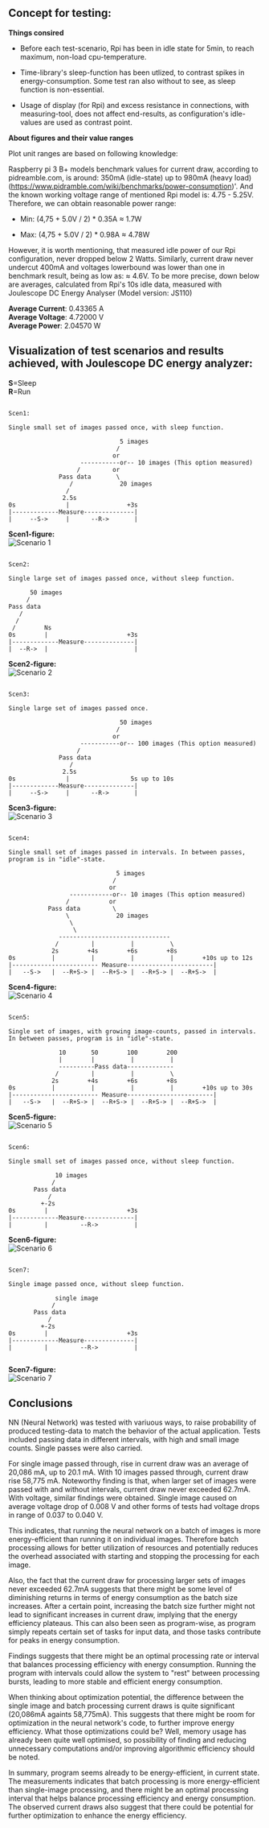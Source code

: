 ## Concept for testing:

**Things consired**  

* Before each test-scenario, Rpi has been in idle state for 5min, to reach maximum, non-load cpu-temperature.

* Time-library's sleep-function has been utlized, to contrast spikes in energy-consumption. Some test ran also without
to see, as sleep function is non-essential.

* Usage of display (for Rpi) and excess resistance in connections, with measuring-tool, does not affect end-results, as configuration's idle-values are used as contrast point.

**About figures and their value ranges**

Plot unit ranges are based on following knowledge:

Raspberry pi 3 B+ models benchmark values for current draw, according to pidreamble.com, is around: 350mA (idle-state) up to 980mA (heavy load)
(https://www.pidramble.com/wiki/benchmarks/power-consumption)'. And the known working voltage range of mentioned Rpi model is: 4.75 - 5.25V.
Therefore, we can obtain reasonable power range:

- Min: (4,75 + 5.0V / 2) * 0.35A ≈ 1.7W
 
- Max: (4,75 + 5.0V / 2) * 0.98A ≈ 4.78W

However, it is worth mentioning, that measured idle power of our Rpi configuration, never dropped below 2 Watts.
Similarly, current draw never undercut 400mA and voltages lowerbound was lower than one in benchmark result, being as low as: ≈ 4.6V.
To be more precise, down below are averages, calculated from Rpi's 10s idle data, measured with Joulescope DC Energy Analyser (Model version: JS110)

**Average Current**: 0.43365 A  
**Average Voltage**: 4.72000 V  
**Average Power**: 2.04570 W  


## Visualization of test scenarios and results achieved, with Joulescope DC energy analyzer:

**S**=Sleep    
**R**=Run

```plaintext

Scen1:

Single small set of images passed once, with sleep function.

                               5 images
                              /
                             or
                    -----------or-- 10 images (This option measured)
                   /         or
              Pass data       \
                 /             20 images
                /
               2.5s
0s              |                +3s
|-------------Measure--------------|
|     --S->     |      --R->       |

```

**Scen1-figure:**  
![Scenario 1](https://gitlab.jyu.fi/hsi/code/hsi-smart/-/raw/main/Trained-2-Conv-C-NN-Misra/Testing-Results-With-Joulescope/Plotting/Images/sceen1.png)

```plaintext

Scen2:

Single large set of images passed once, without sleep function.

      50 images
     /
Pass data
   /
  /
 /        Ns
0s        |                      +3s
|-------------Measure--------------|
|  --R->  |                        |

```

**Scen2-figure:**  
![Scenario 2](https://gitlab.jyu.fi/hsi/code/hsi-smart/-/raw/main/Trained-2-Conv-C-NN-Misra/Testing-Results-With-Joulescope/Plotting/Images/scen2.png)

```plaintext

Scen3:

Single large set of images passed once.

                               50 images
                              /
                             or
                    -----------or-- 100 images (This option measured)
                   /
              Pass data
                 /
               2.5s
0s              |                 5s up to 10s
|-------------Measure--------------|
|     --S->     |      --R->       |

```

**Scen3-figure:**  
![Scenario 3](https://gitlab.jyu.fi/hsi/code/hsi-smart/-/raw/main/Trained-2-Conv-C-NN-Misra/Testing-Results-With-Joulescope/Plotting/Images/scen3.png)


```plaintext

Scen4:

Single small set of images passed in intervals. In between passes, program is in "idle"-state.

                              5 images
                             /
                            or
                 ------------or-- 10 images (This option measured)
                /           or
           Pass data         \
                \             20 images
                 \
                  \
              -------------------------------
             /         |          |          \
            2s        +4s        +6s        +8s
0s          |          |          |          |        +10s up to 12s
|------------------------ Measure------------------------|
|   --S->   |  --R+S-> |  --R+S-> |  --R+S-> |  --R+S->  |

```

**Scen4-figure:**  
![Scenario 4](https://gitlab.jyu.fi/hsi/code/hsi-smart/-/raw/main/Trained-2-Conv-C-NN-Misra/Testing-Results-With-Joulescope/Plotting/Images/scen4.png)


```plaintext

Scen5:

Single set of images, with growing image-counts, passed in intervals. In between passes, program is in "idle"-state.

              10       50        100        200
              |        |          |          |
              ----------Pass data-------------
             /         |          |          \
            2s        +4s        +6s        +8s
0s          |          |          |          |        +10s up to 30s
|------------------------ Measure------------------------|
|   --S->   |  --R+S-> |  --R+S-> |  --R+S-> |  --R+S->  |

```

**Scen5-figure:**  
![Scenario 5](https://gitlab.jyu.fi/hsi/code/hsi-smart/-/raw/main/Trained-2-Conv-C-NN-Misra/Testing-Results-With-Joulescope/Plotting/Images/scen5.png)


```plaintext

Scen6:

Single small set of images passed once, without sleep function.

             10 images
            /
       Pass data
           /
         +-2s
0s        |                      +3s
|-------------Measure--------------|
|         |         --R->          |

```

**Scen6-figure:**  
![Scenario 6](https://gitlab.jyu.fi/hsi/code/hsi-smart/-/raw/main/Trained-2-Conv-C-NN-Misra/Testing-Results-With-Joulescope/Plotting/Images/scen6.png)


```plaintext

Scen7:

Single image passed once, without sleep function.

             single image
            /
       Pass data
           /
         +-2s
0s        |                      +3s
|-------------Measure--------------|
|         |         --R->          |


```

**Scen7-figure:**  
![Scenario 7](https://gitlab.jyu.fi/hsi/code/hsi-smart/-/raw/main/Trained-2-Conv-C-NN-Misra/Testing-Results-With-Joulescope/Plotting/Images/scen7.png)

## Conclusions

NN (Neural Network) was tested with variuous ways, to raise probability of produced testing-data to match the behavior of the actual application. Tests included passing data in different intervals, with high and small image counts. Single passes were also carried.

For single image passed through, rise in current draw was an average of 20,086 mA, up to 20.1 mA. With 10 images passed through, current draw rise 58,775 mA. Noteworthy finding is that, when larger set of images were passed with and without intervals, current draw never exceeded 62.7mA. With voltage, similar findings were obtained. Single image caused on average voltage drop of 0.008 V and other forms of tests
had voltage drops in range of 0.037 to 0.040 V.

This indicates, that running the neural network on a batch of images is more energy-efficient than running it on individual images. Therefore batch processing allows for better utilization of resources and potentially reduces the overhead associated with starting and stopping the processing for each image.

Also, the fact that the current draw for processing larger sets of images never exceeded 62.7mA suggests that there might be some level of diminishing returns in terms of energy consumption as the batch size increases. After a certain point, increasing the batch size further might not lead to significant increases in current draw, implying that the energy efficiency plateaus. This can also been seen as program-wise, as program simply repeats certain set of tasks for input data, and those tasks contribute for peaks in energy consumption.

Findings suggests that there might be an optimal processing rate or interval that balances processing efficiency with energy consumption. Running the program with intervals could allow the system to "rest" between processing bursts, leading to more stable and efficient energy consumption.

When thinking about optimization potential, the difference between the single image and batch processing current draws is quite significant (20,086mA againts 58,775mA). This suggests that there might be room for optimization in the neural network's code, to further improve energy efficiency. What those optimizations could be? Well, memory usage has already been quite well optimised, so possibility of finding and reducing unnecessary computations and/or improving algorithmic efficiency should be noted.

In summary, program seems already to be energy-efficient, in current state. The measurements indicates that batch processing is more energy-efficient than single-image processing, and there might be an optimal processing interval that helps balance processing efficiency and energy consumption. The observed current draws also suggest that there could be potential for further optimization to enhance the energy efficiency.